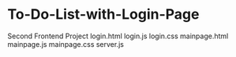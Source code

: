 # To-Do-List-with-Login-Page
Second Frontend Project
login.html
login.js
login.css
mainpage.html
mainpage.js
mainpage.css
server.js
